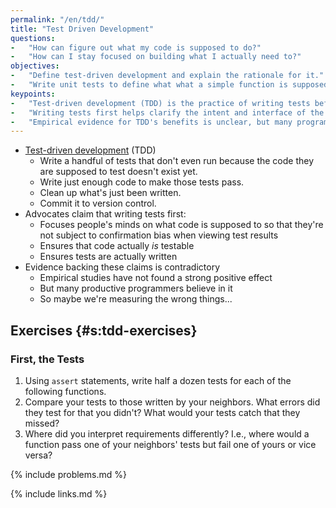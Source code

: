 ```yaml
---
permalink: "/en/tdd/"
title: "Test Driven Development"
questions:
-   "How can figure out what my code is supposed to do?"
-   "How can I stay focused on building what I actually need to?"
objectives:
-   "Define test-driven development and explain the rationale for it."
-   "Write unit tests to define what what a simple function is supposed to do."
keypoints:
-   "Test-driven development (TDD) is the practice of writing tests before writing code."
-   "Writing tests first helps clarify the intent and interface of the code to be written."
-   "Empirical evidence for TDD's benefits is unclear, but many programmers find it very useful."
---
```


-   [Test-driven development](#g:tdd) (TDD)
    -   Write a handful of tests that don't even run because the code they
        are supposed to test doesn't exist yet.
    -   Write just enough code to make those tests pass.
    -   Clean up what's just been written.
    -   Commit it to version control.
-   Advocates claim that writing tests first:
    -   Focuses people's minds on what code is supposed to
        so that they're not subject to confirmation bias when viewing test results
    -   Ensures that code actually *is* testable
    -   Ensures tests are actually written
-   Evidence backing these claims is contradictory
    -   Empirical studies have not found a strong positive effect
    -   But many productive programmers believe in it
    -   So maybe we're measuring the wrong things...

## Exercises {#s:tdd-exercises}

### First, the Tests

1.  Using `assert` statements,
    write half a dozen tests for each of the following functions.
2.  Compare your tests to those written by your neighbors.
    What errors did they test for that you didn't?
    What would your tests catch that they missed?
3.  Where did you interpret requirements differently?
    I.e., where would a function pass one of your neighbors' tests but fail one of yours
    or vice versa?

{% include problems.md %}

{% include links.md %}
